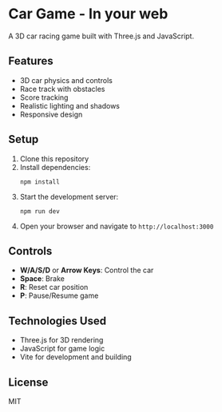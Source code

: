 ﻿# Car Game - In your web

A 3D car racing game built with Three.js and JavaScript.

## Features

- 3D car physics and controls
- Race track with obstacles
- Score tracking
- Realistic lighting and shadows
- Responsive design

## Setup

1. Clone this repository
2. Install dependencies:
   ```
   npm install
   ```
3. Start the development server:
   ```
   npm run dev
   ```
4. Open your browser and navigate to `http://localhost:3000`

## Controls

- **W/A/S/D** or **Arrow Keys**: Control the car
- **Space**: Brake
- **R**: Reset car position
- **P**: Pause/Resume game

## Technologies Used

- Three.js for 3D rendering
- JavaScript for game logic
- Vite for development and building

## License

MIT
